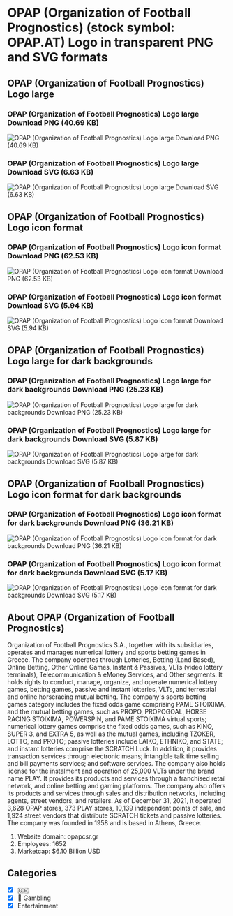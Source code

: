 # OPAP (Organization of Football Prognostics) (stock symbol: OPAP.AT) Logo in transparent PNG and SVG formats

## OPAP (Organization of Football Prognostics) Logo large

### OPAP (Organization of Football Prognostics) Logo large Download PNG (40.69 KB)

![OPAP (Organization of Football Prognostics) Logo large Download PNG (40.69 KB)](/img/orig/OPAP.AT_BIG-1b004ac8.png)

### OPAP (Organization of Football Prognostics) Logo large Download SVG (6.63 KB)

![OPAP (Organization of Football Prognostics) Logo large Download SVG (6.63 KB)](/img/orig/OPAP.AT_BIG-85ecd3fe.svg)

## OPAP (Organization of Football Prognostics) Logo icon format

### OPAP (Organization of Football Prognostics) Logo icon format Download PNG (62.53 KB)

![OPAP (Organization of Football Prognostics) Logo icon format Download PNG (62.53 KB)](/img/orig/OPAP.AT-11422f14.png)

### OPAP (Organization of Football Prognostics) Logo icon format Download SVG (5.94 KB)

![OPAP (Organization of Football Prognostics) Logo icon format Download SVG (5.94 KB)](/img/orig/OPAP.AT-0392635b.svg)

## OPAP (Organization of Football Prognostics) Logo large for dark backgrounds

### OPAP (Organization of Football Prognostics) Logo large for dark backgrounds Download PNG (25.23 KB)

![OPAP (Organization of Football Prognostics) Logo large for dark backgrounds Download PNG (25.23 KB)](/img/orig/OPAP.AT_BIG.D-d2224d2a.png)

### OPAP (Organization of Football Prognostics) Logo large for dark backgrounds Download SVG (5.87 KB)

![OPAP (Organization of Football Prognostics) Logo large for dark backgrounds Download SVG (5.87 KB)](/img/orig/OPAP.AT_BIG.D-2b36f08f.svg)

## OPAP (Organization of Football Prognostics) Logo icon format for dark backgrounds

### OPAP (Organization of Football Prognostics) Logo icon format for dark backgrounds Download PNG (36.21 KB)

![OPAP (Organization of Football Prognostics) Logo icon format for dark backgrounds Download PNG (36.21 KB)](/img/orig/OPAP.AT.D-3b6e3cae.png)

### OPAP (Organization of Football Prognostics) Logo icon format for dark backgrounds Download SVG (5.17 KB)

![OPAP (Organization of Football Prognostics) Logo icon format for dark backgrounds Download SVG (5.17 KB)](/img/orig/OPAP.AT.D-303826c8.svg)

## About OPAP (Organization of Football Prognostics)

Organization of Football Prognostics S.A., together with its subsidiaries, operates and manages numerical lottery and sports betting games in Greece. The company operates through Lotteries, Betting (Land Based), Online Betting, Other Online Games, Instant & Passives, VLTs (video lottery terminals), Telecommunication & eMoney Services, and Other segments. It holds rights to conduct, manage, organize, and operate numerical lottery games, betting games, passive and instant lotteries, VLTs, and terrestrial and online horseracing mutual betting. The company's sports betting games category includes the fixed odds game comprising PAME STOIXIMA, and the mutual betting games, such as PROPO, PROPOGOAL, HORSE RACING STOIXIMA, POWERSPIN, and PAME STOIXIMA virtual sports; numerical lottery games comprise the fixed odds games, such as KINO, SUPER 3, and EXTRA 5, as well as the mutual games, including TZOKER, LOTTO, and PROTO; passive lotteries include LAIKO, ETHNIKO, and STATE; and instant lotteries comprise the SCRATCH Luck. In addition, it provides transaction services through electronic means; intangible talk time selling and bill payments services; and software services. The company also holds license for the instalment and operation of 25,000 VLTs under the brand name PLAY. It provides its products and services through a franchised retail network, and online betting and gaming platforms. The company also offers its products and services through sales and distribution networks, including agents, street vendors, and retailers. As of December 31, 2021, it operated 3,628 OPAP stores, 373 PLAY stores, 10,139 independent points of sale, and 1,924 street vendors that distribute SCRATCH tickets and passive lotteries. The company was founded in 1958 and is based in Athens, Greece.

1. Website domain: opapcsr.gr
2. Employees: 1652
3. Marketcap: $6.10 Billion USD


## Categories
- [x] 🇬🇷
- [x] 🎰 Gambling
- [x] Entertainment
